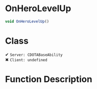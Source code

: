 # OnHeroLevelUp
```js
void OnHeroLevelUp()
```
# Class
✔ `Server: CDOTABaseAbility`  
✖ `Client: undefined`  

# Function Description

